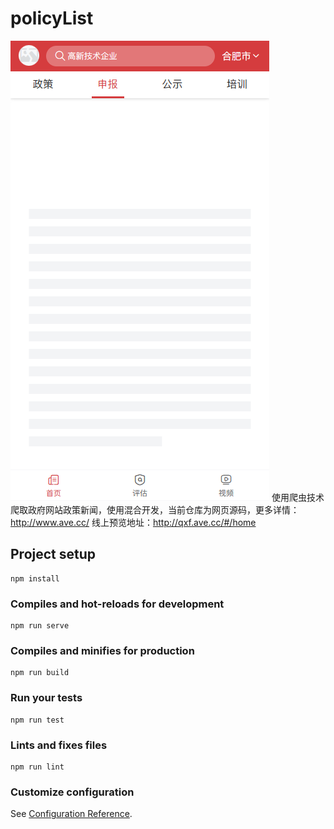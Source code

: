 # policyList
![预览](./qxf.png)
使用爬虫技术爬取政府网站政策新闻，使用混合开发，当前仓库为网页源码，更多详情：http://www.ave.cc/
线上预览地址：http://qxf.ave.cc/#/home

## Project setup
```
npm install
```

### Compiles and hot-reloads for development
```
npm run serve
```

### Compiles and minifies for production
```
npm run build
```

### Run your tests
```
npm run test
```

### Lints and fixes files
```
npm run lint
```

### Customize configuration
See [Configuration Reference](https://cli.vuejs.org/config/).
